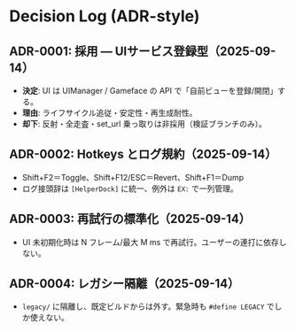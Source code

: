 # Decision Log (ADR-style)

## ADR-0001: 採用 — UIサービス登録型（2025-09-14）
- **決定**: UI は UIManager / Gameface の API で「自前ビューを登録/開閉」する。
- **理由**: ライフサイクル追従・安定性・再生成耐性。
- **却下**: 反射・全走査・set_url 乗っ取りは非採用（検証ブランチのみ）。

## ADR-0002: Hotkeys とログ規約（2025-09-14）
- Shift+F2＝Toggle、Shift+F12/ESC＝Revert、Shift+F1＝Dump
- ログ接頭辞は `[HelperDock]` に統一、例外は `EX:` で一列管理。

## ADR-0003: 再試行の標準化（2025-09-14）
- UI 未初期化時は N フレーム/最大 M ms で再試行。ユーザーの連打に依存しない。

## ADR-0004: レガシー隔離（2025-09-14）
- `legacy/` に隔離し、既定ビルドからは外す。緊急時も `#define LEGACY` でしか使えない。
